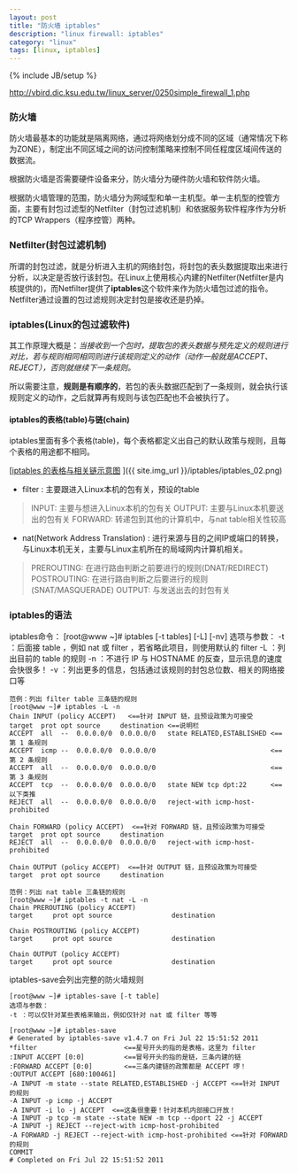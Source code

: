 ```yaml
---
layout: post
title: "防火墙 iptables"
description: "linux firewall: iptables"
category: "linux"
tags: [linux, iptables]
---
```

{% include JB/setup %}

http://vbird.dic.ksu.edu.tw/linux_server/0250simple_firewall_1.php

### 防火墙

防火墙最基本的功能就是隔离网络，通过将网络划分成不同的区域（通常情况下称为ZONE），制定出不同区域之间的访问控制策略来控制不同任程度区域间传送的数据流。

根据防火墙是否需要硬件设备来分，防火墙分为硬件防火墙和软件防火墙。

根据防火墙管理的范围，防火墙分为网域型和单一主机型。单一主机型的控管方面，主要有封包过滤型的Netfilter（封包过滤机制）和依据服务软件程序作为分析的TCP Wrappers（程序控管）两种。

### Netfilter(封包过滤机制)

所谓的封包过滤，就是分析进入主机的网络封包，将封包的表头数据提取出来进行分析，以决定是否放行该封包。在Linux上使用核心内建的Netfilter(Netfilter是内核提供的)，而Netfilter提供了**iptables**这个软件来作为防火墙包过滤的指令。Netfilter通过设置的包过滤规则决定封包是接收还是扔掉。

### iptables(Linux的包过滤软件)

其工作原理大概是：_当接收到一个包时，提取包的表头数据与预先定义的规则进行对比，若与规则相同相同则进行该规则定义的动作（动作一般就是ACCEPT、REJECT），否则就继续下一条规则。_

所以需要注意，**规则是有顺序的**，若包的表头数据匹配到了一条规则，就会执行该规则定义的动作，之后就算再有规则与该包匹配也不会被执行了。

#### iptables的表格(table)与链(chain)

iptables里面有多个表格(table)，每个表格都定义出自己的默认政策与规则，且每个表格的用途都不相同。

[[iptables 的表格与相关链示意图](http://vbird.dic.ksu.edu.tw/linux_server/0250simple_firewall_files/iptables_02.png) ]({{ site.img_url }}/iptables/iptables_02.png)

* filter : 主要跟进入Linux本机的包有关，预设的table
> INPUT: 主要与想进入Linux本机的包有关
> OUTPUT: 主要与Linux本机要送出的包有关
> FORWARD: 转递包到其他的计算机中，与nat table相关性较高
* nat(Network Address Translation) : 进行来源与目的之间IP或端口的转换，与Linux本机无关，主要与Linux主机所在的局域网内计算机相关。
> PREROUTING: 在进行路由判断之前要进行的规则(DNAT/REDIRECT)
> POSTROUTING: 在进行路由判断之后要进行的规则(SNAT/MASQUERADE)
> OUTPUT: 与发送出去的封包有关

### iptables的语法

iptables命令：
	[root@www ~]# iptables [-t tables] [-L] [-nv]
	选项与参数：
	-t ：后面接 table ，例如 nat 或 filter ，若省略此项目，则使用默认的 filter
	-L ：列出目前的 table 的规则
	-n ：不进行 IP 与 HOSTNAME 的反查，显示讯息的速度会快很多！
	-v ：列出更多的信息，包括通过该规则的封包总位数、相关的网络接口等

	范例：列出 filter table 三条链的规则
	[root@www ~]# iptables -L -n
	Chain INPUT (policy ACCEPT)   <==针对 INPUT 链，且预设政策为可接受
	target  prot opt source     destination <==说明栏
	ACCEPT  all  --  0.0.0.0/0  0.0.0.0/0   state RELATED,ESTABLISHED <==第 1 条规则
	ACCEPT  icmp --  0.0.0.0/0  0.0.0.0/0                             <==第 2 条规则
	ACCEPT  all  --  0.0.0.0/0  0.0.0.0/0                             <==第 3 条规则
	ACCEPT  tcp  --  0.0.0.0/0  0.0.0.0/0   state NEW tcp dpt:22      <==以下类推
	REJECT  all  --  0.0.0.0/0  0.0.0.0/0   reject-with icmp-host-prohibited

	Chain FORWARD (policy ACCEPT)  <==针对 FORWARD 链，且预设政策为可接受
	target  prot opt source     destination
	REJECT  all  --  0.0.0.0/0  0.0.0.0/0   reject-with icmp-host-prohibited

	Chain OUTPUT (policy ACCEPT)  <==针对 OUTPUT 链，且预设政策为可接受
	target  prot opt source     destination

	范例：列出 nat table 三条链的规则
	[root@www ~]# iptables -t nat -L -n
	Chain PREROUTING (policy ACCEPT)
	target     prot opt source               destination

	Chain POSTROUTING (policy ACCEPT)
	target     prot opt source               destination

	Chain OUTPUT (policy ACCEPT)
	target     prot opt source               destination

iptables-save会列出完整的防火墙规则

	[root@www ~]# iptables-save [-t table]
	选项与参数：
	-t ：可以仅针对某些表格来输出，例如仅针对 nat 或 filter 等等

	[root@www ~]# iptables-save
	# Generated by iptables-save v1.4.7 on Fri Jul 22 15:51:52 2011
	*filter                      <==星号开头的指的是表格，这里为 filter
	:INPUT ACCEPT [0:0]          <==冒号开头的指的是链，三条内建的链
	:FORWARD ACCEPT [0:0]        <==三条内建链的政策都是 ACCEPT 啰！
	:OUTPUT ACCEPT [680:100461]
	-A INPUT -m state --state RELATED,ESTABLISHED -j ACCEPT <==针对 INPUT 的规则
	-A INPUT -p icmp -j ACCEPT
	-A INPUT -i lo -j ACCEPT  <==这条很重要！针对本机内部接口开放！
	-A INPUT -p tcp -m state --state NEW -m tcp --dport 22 -j ACCEPT
	-A INPUT -j REJECT --reject-with icmp-host-prohibited
	-A FORWARD -j REJECT --reject-with icmp-host-prohibited <==针对 FORWARD 的规则
	COMMIT
	# Completed on Fri Jul 22 15:51:52 2011

